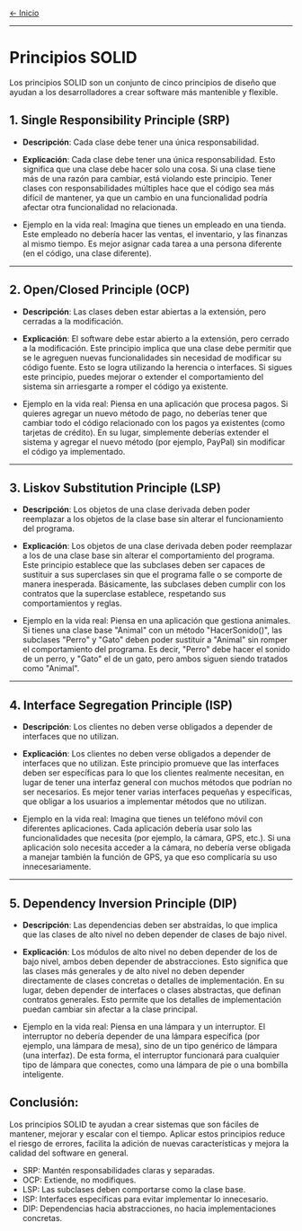 [← Inicio](./README.md)

------

# Principios SOLID

Los principios SOLID son un conjunto de cinco principios de diseño que ayudan a los desarrolladores a crear software más mantenible y flexible.

## 1. **Single Responsibility Principle (SRP)**
- **Descripción**: Cada clase debe tener una única responsabilidad.
- **Explicación**: Cada clase debe tener una única responsabilidad.
Esto significa que una clase debe hacer solo una cosa. Si una clase tiene más de una razón para cambiar, está violando este principio. Tener clases con responsabilidades múltiples hace que el código sea más difícil de mantener, ya que un cambio en una funcionalidad podría afectar otra funcionalidad no relacionada.

- Ejemplo en la vida real: Imagina que tienes un empleado en una tienda. Este empleado no debería hacer las ventas, el inventario, y las finanzas al mismo tiempo. Es mejor asignar cada tarea a una persona diferente (en el código, una clase diferente).

---

## 2. **Open/Closed Principle (OCP)**
- **Descripción**: Las clases deben estar abiertas a la extensión, pero cerradas a la modificación.
- **Explicación**: El software debe estar abierto a la extensión, pero cerrado a la modificación.
Este principio implica que una clase debe permitir que se le agreguen nuevas funcionalidades sin necesidad de modificar su código fuente. Esto se logra utilizando la herencia o interfaces. Si sigues este principio, puedes mejorar o extender el comportamiento del sistema sin arriesgarte a romper el código ya existente.

- Ejemplo en la vida real: Piensa en una aplicación que procesa pagos. Si quieres agregar un nuevo método de pago, no deberías tener que cambiar todo el código relacionado con los pagos ya existentes (como tarjetas de crédito). En su lugar, simplemente deberías extender el sistema y agregar el nuevo método (por ejemplo, PayPal) sin modificar el código ya implementado.

---

## 3. **Liskov Substitution Principle (LSP)**
- **Descripción**: Los objetos de una clase derivada deben poder reemplazar a los objetos de la clase base sin alterar el funcionamiento del programa.
- **Explicación**: Los objetos de una clase derivada deben poder reemplazar a los de una clase base sin alterar el comportamiento del programa.
Este principio establece que las subclases deben ser capaces de sustituir a sus superclases sin que el programa falle o se comporte de manera inesperada. Básicamente, las subclases deben cumplir con los contratos que la superclase establece, respetando sus comportamientos y reglas.

- Ejemplo en la vida real: Piensa en una aplicación que gestiona animales. Si tienes una clase base "Animal" con un método "HacerSonido()", las subclases "Perro" y "Gato" deben poder sustituir a "Animal" sin romper el comportamiento del programa. Es decir, "Perro" debe hacer el sonido de un perro, y "Gato" el de un gato, pero ambos siguen siendo tratados como "Animal".
---

## 4. **Interface Segregation Principle (ISP)**
- **Descripción**: Los clientes no deben verse obligados a depender de interfaces que no utilizan.
- **Explicación**: Los clientes no deben verse obligados a depender de interfaces que no utilizan.
Este principio promueve que las interfaces deben ser específicas para lo que los clientes realmente necesitan, en lugar de tener una interfaz general con muchos métodos que podrían no ser necesarios. Es mejor tener varias interfaces pequeñas y específicas, que obligar a los usuarios a implementar métodos que no utilizan.

- Ejemplo en la vida real: Imagina que tienes un teléfono móvil con diferentes aplicaciones. Cada aplicación debería usar solo las funcionalidades que necesita (por ejemplo, la cámara, GPS, etc.). Si una aplicación solo necesita acceder a la cámara, no debería verse obligada a manejar también la función de GPS, ya que eso complicaría su uso innecesariamente.

---

## 5. **Dependency Inversion Principle (DIP)**
- **Descripción**: Las dependencias deben ser abstraídas, lo que implica que las clases de alto nivel no deben depender de clases de bajo nivel.
- **Explicación**: Los módulos de alto nivel no deben depender de los de bajo nivel, ambos deben depender de abstracciones.
Esto significa que las clases más generales y de alto nivel no deben depender directamente de clases concretas o detalles de implementación. En su lugar, deben depender de interfaces o clases abstractas, que definan contratos generales. Esto permite que los detalles de implementación puedan cambiar sin afectar a la clase principal.

- Ejemplo en la vida real: Piensa en una lámpara y un interruptor. El interruptor no debería depender de una lámpara específica (por ejemplo, una lámpara de mesa), sino de un tipo genérico de lámpara (una interfaz). De esta forma, el interruptor funcionará para cualquier tipo de lámpara que conectes, como una lámpara de pie o una bombilla inteligente.


## Conclusión:
Los principios SOLID te ayudan a crear sistemas que son fáciles de mantener, mejorar y escalar con el tiempo. Aplicar estos principios reduce el riesgo de errores, facilita la adición de nuevas características y mejora la calidad del software en general.

* SRP: Mantén responsabilidades claras y separadas.
* OCP: Extiende, no modifiques.
* LSP: Las subclases deben comportarse como la clase base.
* ISP: Interfaces específicas para evitar implementar lo innecesario.
* DIP: Dependencias hacia abstracciones, no hacia implementaciones concretas.